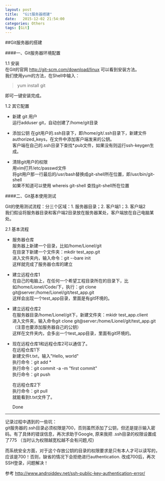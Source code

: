 ```yaml
---
layout: post
title:  "Git服务器搭建"
date:   2015-12-02 21:54:00
categories: Others
tags: [Git]
---
```


##Git服务器的搭建

####一、Git服务器环境配置

1.1 安装  
    在Git的官网 http://git-scm.com/download/linux 可以看到安装方法。  
    我们使用yum的方法，在Shell中输入：

> yum install git

即可一键安装完成。  

1.2 其它配置  
    

* 新建 git 用户  
    运行adduser git，自动创建了/home/git目录

* 添加公钥
    在git用户的.ssh目录下，即/home/git/.ssh目录下，新建文件authorized_keys，在文件中添加客户端发来的公钥。  
    客户端在自己的.ssh目录下查找*.pub文件，如果没有则运行ssh-keygen生成。  

* 清除git用户的权限    
        用vim打开/etc/passwd文件     
        将git用户那一行最后的/usr/bash替换成git-shell所在位置，即/usr/bin/git-shell    
        如果不知道可以使用 whereis git-shell 查找git-shell所在位置   

####二、Git基本使用测试
   
   Git的使用测试流程：分三个区域：1. 服务器目录；2. 客户端1；3. 客户端2  
   我们假设将服务器目录和客户端2目录放在服务器某处，客户端放在自己电脑某处。

2.1 基本流程

* 服务器仓库  
    服务器上新建一个目录，比如/home/Lionel/git  
    在目录下新建一个文件夹：mkdir test_app.git  
    进入文件夹内，输入命令：git --bare init  
    这样就完成了服务器仓库的建立   

* 建立远程仓库1  
    在自己的电脑上，在任何一个希望工程目录所在的目录下，比如/home/Lionel/Code/下，执行：git clone git@server:/home/Lionel/git/test_app.git  
    这样会出现一个test_app目录，里面是有git环境的。  

* 建立远程仓库2  
    在服务器目录/home/Lionel/git下，新建文件夹：mkidr test_app.client  
    进入文件夹，输入命令git clone git@server:/home/Lionel/git/test_app.git（注意也要添加服务器自己的公钥）  
    这样在文件夹内，会多出一个test_app目录，里面有git环境的。  

* 现在远程仓库1和远程仓库2可以通信了。    
    在远程仓库1下  
    新建文件t.txt，输入"Hello, world"  
    执行命令：git add *  
    执行命令：git commit -a -m "first commit"  
    执行命令：git push  

    在远程仓库2下  
    执行命令：git pull  
    就能看到t.txt文件了。  

    Done

* * * 

记录过程中遇到的一些坑：  
git服务器的.ssh目录必须权限是700，否则虽然添加了公钥，但还是提示输入密码。有了具体的错误信息，再次求助于Google, 原来我把 .ssh目录的权限设置成了775 （当时认为权限越宽松越不会有问题,哎)   

而系统安全方面，对于这个存放公钥的目录的权限要求是只有本人才可以读写的，应该是700！否则，缺省的情况下会拒绝进行authentication. 改成700后，再次SSH登录，问题解决！

参考 http://www.androiddev.net/ssh-public-key-authentication-error/

